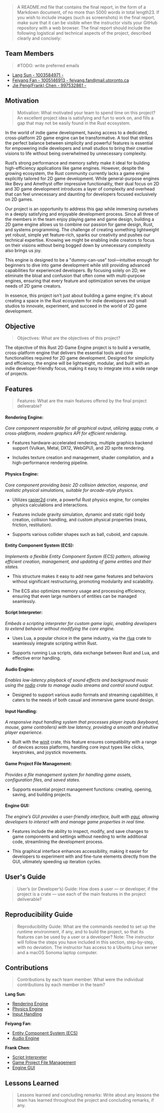> A README.md file that contains the final report, in the form of a Markdown document, of no more than 5000 words in total length23. If you wish to include images (such as screenshots) in the final report, make sure that it can be visible when the instructor visits your GitHub repository with a web browser. The final report should include the following logistical and technical aspects of the project, described clearly and concisely:

## Team Members

> #TODO: write preferred emails

- [Lang Sun - 1003584971 - ](https://github.com/gh0stintheshe11)
- [Feiyang Fan - 1005146913 - feiyang.fan@mail.utoronto.ca](https://github.com/feiyangfan)
- [Jie Peng(Frank) Chen - 997532861 - ](https://github.com/frankjc2022)

## Motivation

> Motivation: What motivated your team to spend time on this project? An excellent project idea is satisfying and fun to work on, and fills a gap that may not be easily found in the Rust ecosystem.

In the world of indie game development, having access to a dedicated, cross-platform 2D game engine can be transformative. A tool that strikes the perfect balance between simplicity and powerful features is essential for empowering indie developers and small studios to bring their creative visions to life without being overwhelmed by unnecessary complexity.

Rust’s strong performance and memory safety make it ideal for building high-efficiency applications like game engines. However, despite the growing ecosystem, the Rust community currently lacks a game engine explicitly tailored for 2D game development. While general-purpose engines like Bevy and Amethyst offer impressive functionality, their dual focus on 2D and 3D game development introduces a layer of complexity and overhead that can feel unnecessary and daunting for developers focused exclusively on 2D games.

Our project is an opportunity to address this gap while immersing ourselves in a deeply satisfying and enjoyable development process. Since all three of the members in the team enjoy playing game and game design, building a 2D game engine allows us to combine our passion for game design, Rust, and systems programming. The challenge of creating something lightweight yet robust, simple yet feature-rich, sparks our creativity and pushes our technical expertise. Knowing we might be enabling indie creators to focus on their visions without being bogged down by unnecessary complexity also brings us joy.

This engine is designed to be a "dummy-can-use" tool—intuitive enough for beginners to dive into game development while still providing advanced capabilities for experienced developers. By focusing solely on 2D, we eliminate the bloat and confusion that often come with multi-purpose engines, ensuring that every feature and optimization serves the unique needs of 2D game creators.

In essence, this project isn't just about building a game engine; it's about creating a space in the Rust ecosystem for indie developers and small studios to innovate, experiment, and succeed in the world of 2D game development.

## Objective

> Objectives: What are the objectives of this project?

The objective of this Rust 2D Game Engine project is to build a versatile, cross-platform engine that delivers the essential tools and core functionalities required for 2D game development. Designed for simplicity and efficiency, the engine will be lightweight, modular, and built with an indie developer-friendly focus, making it easy to integrate into a wide range of projects. 

## Features

> Features: What are the main features offered by the final project deliverable?

#### Rendering Engine:

_Core component responsible for all graphical output, utilizing [wgpu](https://crates.io/crates/wgpu) crate, a cross-platform, modern graphics API for efficient rendering._

- Features hardware-accelerated rendering, multiple graphics backend support (Vulkan, Metal, DX12, WebGPU), and 2D sprite rendering.

- Includes texture creation and management, shader compilation, and a high-performance rendering pipeline.

#### Physics Engine:

_Core component providing basic 2D collision detection, response, and realistic physical simulations, suitable for arcade-style physics._

- Utilizes [rapier2d](https://crates.io/crates/rapier2d) crate, a powerful Rust physics engine, for complex physics calculations and interactions.

- Features include gravity simulation, dynamic and static rigid body creation, collision handling, and custom physical properties (mass, friction, restitution).

- Supports various collider shapes such as ball, cuboid, and capsule.

#### Entity Component System (ECS):

_Implements a flexible Entity Component System (ECS) pattern, allowing efficient creation, management, and updating of game entities and their states._

- This structure makes it easy to add new game features and behaviors without significant restructuring, promoting modularity and scalability.

- The ECS also optimizes memory usage and processing efficiency, ensuring that even large numbers of entities can be managed seamlessly.

#### Script Interpreter:

_Embeds a scripting interpreter for custom game logic, enabling developers to extend behavior without modifying the core engine._

- Uses Lua, a popular choice in the game industry, via the [rlua](https://crates.io/crates/rlua) crate to seamlessly integrate scripting within Rust.

- Supports running Lua scripts, data exchange between Rust and Lua, and effective error handling.

#### Audio Engine:

_Enables low-latency playback of sound effects and background music using the [rodio](https://crates.io/crates/rodio) crate to manage audio streams and control sound output._

- Designed to support various audio formats and streaming capabilities, it caters to the needs of both casual and immersive game sound design.

#### Input Handling:

_A responsive input handling system that processes player inputs (keyboard, mouse, game controllers) with low latency, providing a smooth and intuitive player experience._

- Built with the [winit](https://crates.io/crates/winit) crate, this feature ensures compatibility with a range of devices across platforms, handling core input types like clicks, keystrokes, and joystick movements.

#### Game Project File Management:

_Provides a file management system for handling game assets, configuration files, and saved states._

- Supports essential project management functions: creating, opening, saving, and building projects.

#### Engine GUI:

_The engine’s GUI provides a user-friendly interface, built with [egui](https://crates.io/crates/egui), allowing developers to interact with and manage game properties in real time._

- Features include the ability to inspect, modify, and save changes to game components and settings without needing to write additional code, streamlining the development process.

- This graphical interface enhances accessibility, making it easier for developers to experiment with and fine-tune elements directly from the GUI, ultimately speeding up iteration cycles.

## User's Guide

> User’s (or Developer’s) Guide: How does a user — or developer, if the project is a crate — use each of the main features in the project deliverable?

## Reproducibility Guide

> Reproducibility Guide: What are the commands needed to set up the runtime environment, if any, and to build the project, so that its features can be used by a user or a developer? Note: The instructor will follow the steps you have included in this section, step-by-step, with no deviation. The instructor has access to a Ubuntu Linux server and a macOS Sonoma laptop computer.

## Contributions

> Contributions by each team member: What were the individual contributions by each member in the team?

**Lang Sun**:

- [Rendering Engine](#rendering-engine)
- [Physics Engine](#physics-engine)
- [Input Handling](#input-handling)

**Feiyang Fan**: 

- [Entity Component System (ECS)](#ecs)
- [Audio Engine](#audio-engine)

**Frank Chen**:

- [Script Interpreter](#script-interpreter)
- [Game Project File Management](#game-project-file-management)
- [Engine GUI](#engine-gui)

## Lessons Learned

> Lessons learned and concluding remarks: Write about any lessons the team has learned throughout the project and concluding remarks, if any.
